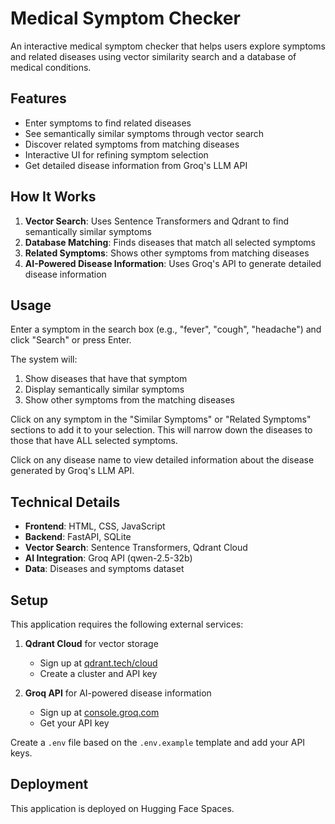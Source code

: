 # Medical Symptom Checker

An interactive medical symptom checker that helps users explore symptoms and related diseases using vector similarity search and a database of medical conditions.

## Features

- Enter symptoms to find related diseases
- See semantically similar symptoms through vector search
- Discover related symptoms from matching diseases
- Interactive UI for refining symptom selection
- Get detailed disease information from Groq's LLM API

## How It Works

1. **Vector Search**: Uses Sentence Transformers and Qdrant to find semantically similar symptoms
2. **Database Matching**: Finds diseases that match all selected symptoms
3. **Related Symptoms**: Shows other symptoms from matching diseases
4. **AI-Powered Disease Information**: Uses Groq's API to generate detailed disease information

## Usage

Enter a symptom in the search box (e.g., "fever", "cough", "headache") and click "Search" or press Enter.

The system will:
1. Show diseases that have that symptom
2. Display semantically similar symptoms
3. Show other symptoms from the matching diseases

Click on any symptom in the "Similar Symptoms" or "Related Symptoms" sections to add it to your selection. This will narrow down the diseases to those that have ALL selected symptoms.

Click on any disease name to view detailed information about the disease generated by Groq's LLM API.

## Technical Details

- **Frontend**: HTML, CSS, JavaScript
- **Backend**: FastAPI, SQLite
- **Vector Search**: Sentence Transformers, Qdrant Cloud
- **AI Integration**: Groq API (qwen-2.5-32b)
- **Data**: Diseases and symptoms dataset

## Setup

This application requires the following external services:

1. **Qdrant Cloud** for vector storage
   - Sign up at [qdrant.tech/cloud](https://qdrant.tech/cloud)
   - Create a cluster and API key

2. **Groq API** for AI-powered disease information
   - Sign up at [console.groq.com](https://console.groq.com)
   - Get your API key

Create a `.env` file based on the `.env.example` template and add your API keys.

## Deployment

This application is deployed on Hugging Face Spaces.
